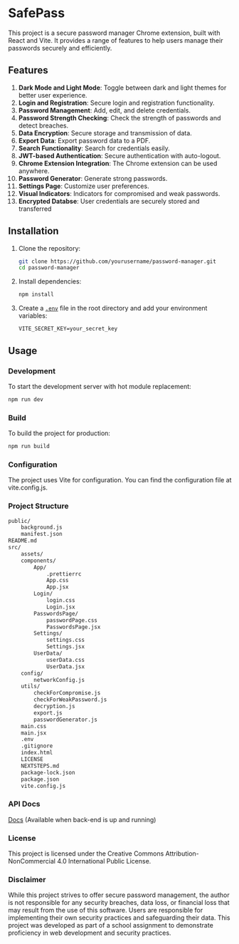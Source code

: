 # SafePass

This project is a secure password manager Chrome extension, built with React and Vite. It provides a range of features to help users manage their passwords securely and efficiently.

## Features

1. **Dark Mode and Light Mode**: Toggle between dark and light themes for better user experience.
2. **Login and Registration**: Secure login and registration functionality.
3. **Password Management**: Add, edit, and delete credentials.
4. **Password Strength Checking**: Check the strength of passwords and detect breaches.
5. **Data Encryption**: Secure storage and transmission of data.
6. **Export Data**: Export password data to a PDF.
7. **Search Functionality**: Search for credentials easily.
8. **JWT-based Authentication**: Secure authentication with auto-logout.
9. **Chrome Extension Integration**: The Chrome extension can be used anywhere.
10. **Password Generator**: Generate strong passwords.
11. **Settings Page**: Customize user preferences.
12. **Visual Indicators**: Indicators for compromised and weak passwords.
13. **Encrypted Databse**: User credentials are securely stored and transferred

## Installation

1. Clone the repository:
    ```sh
    git clone https://github.com/yourusername/password-manager.git
    cd password-manager
    ```

2. Install dependencies:
    ```sh
    npm install
    ```

3. Create a <a href="https://www.npmjs.com/package/dotenv" target="_blank">`.env`</a> file in the root directory and add your environment variables:
    ```env
    VITE_SECRET_KEY=your_secret_key
    ```

## Usage

### Development

To start the development server with hot module replacement:
```sh
npm run dev
```

### Build
To build the project for production:

```sh
npm run build
```

### Configuration
The project uses Vite for configuration. You can find the configuration file at vite.config.js.


### Project Structure

```sh
public/
    background.js
    manifest.json
README.md
src/
    assets/
    components/
        App/
            .prettierrc
            App.css
            App.jsx
        Login/
            login.css
            Login.jsx
        PasswordsPage/
            passwordPage.css
            PasswordsPage.jsx
        Settings/
            settings.css
            Settings.jsx
        UserData/
            userData.css
            UserData.jsx
    config/
        networkConfig.js
    utils/
        checkForCompromise.js
        checkForWeakPassword.js
        decryption.js
        export.js
        passwordGenerator.js
    main.css
    main.jsx
    .env
    .gitignore
    index.html
    LICENSE
    NEXTSTEPS.md
    package-lock.json
    package.json
    vite.config.js
```

### API Docs

<a href="http://localhost:8080/swagger-ui/index.html#/" target="_blank">Docs</a> (Available when back-end is up and running)

### License
This project is licensed under the Creative Commons Attribution-NonCommercial 4.0 International Public License.

### Disclaimer
While this project strives to offer secure password management, the author is not responsible for any security breaches, data loss, or financial loss that may result from the use of this software. Users are responsible for implementing their own security practices and safeguarding their data. This project was developed as part of a school assignment to demonstrate proficiency in web development and security practices.